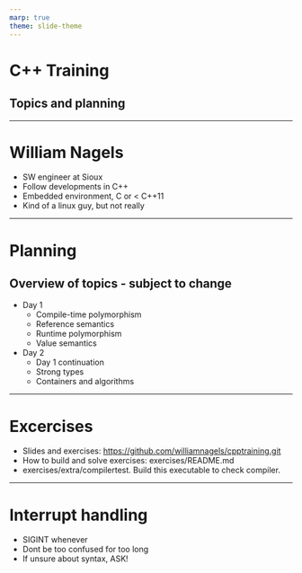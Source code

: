 ```yaml
---
marp: true
theme: slide-theme
---
```

# C++ Training
## Topics and planning
---
# William Nagels
- SW engineer at Sioux
- Follow developments in C++
- Embedded environment, C or < C++11
- Kind of a linux guy, but not really
---
# Planning
## Overview of topics - subject to change
- Day 1
  - Compile-time polymorphism
  - Reference semantics
  - Runtime polymorphism
  - Value semantics
- Day 2
  - Day 1 continuation
  - Strong types
  - Containers and algorithms
---
# Excercises
- Slides and exercises: https://github.com/williamnagels/cpptraining.git
- How to build and solve exercises: exercises/README.md
- exercises/extra/compilertest. Build this executable to check compiler.
---
# Interrupt handling
- SIGINT whenever
- Dont be too confused for too long
- If unsure about syntax, ASK!
